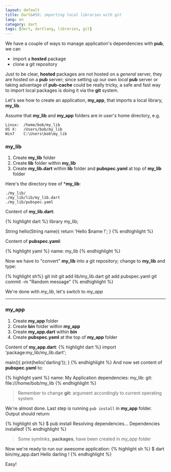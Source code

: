```yaml
---
layout: default
title: Dart&#58; importing local libraries with git
lang: en
category: dart
tags: [dart, dartlang, libraries, git]
---
```


We have a couple of ways to manage application's dependencies with **pub**, we can

- import a **hosted** package
- clone a git repository

Just to be clear, **hosted** packages are not hosted on a _general_ server, they are hosted on a **pub** server; since setting up our own _local_ **pub** server or taking advantage of **pub-cache** could be really tricky, a safe and fast way to import local packages is doing it via the **git** system.

<!--more-->

Let's see how to create an application, **my_app**, that imports a local library, **my_lib**.



Assume that **my_lib** and **my_app** folders are in user's home directory, e.g.

	Linux:	/home/bob/my_lib
	OS X:	/Users/bob/my_lib
	Win7	C:\Users\bob\my_lib


### my_lib

1. Create **my_lib** folder
2. Create **lib** folder within **my_lib**
3. Create **my_lib.dart** within **lib** folder and **pubspec.yaml** at top of **my_lib** folder

Here's the directory tree of ***my_lib**:

	./my_lib/
	./my_lib/lib/my_lib.dart
	./my_lib/pubspec.yaml

Content of **my_lib.dart**:

{% highlight dart %}
library my_lib;

String hello(String name){
  return 'Hello $name !';
}
{% endhighlight %}


Content of **pubspec.yaml**:

{% highlight yaml %}
name: my_lib
{% endhighlight %}


Now we have to "convert" **my_lib** into a git repository; change to **my_lib** and type:

{% highlight sh%}
git init
git add lib/my_lib.dart
git add pubspec.yaml
git commit -m "Random message"
{% endhighlight %}

We're done with _my_lib_, let's switch to _my_app_


---

### my_app

1. Create **my_app** folder
2. Create **bin** folder within **my_app**
3. Create **my_app.dart** within **bin**
4. Create **pubspec.yaml** at the top of **my_app** folder

Content of **my_app.dart**:
{% highlight dart %}
import 'package:my_lib/my_lib.dart';

main(){
  print(hello('darling'));
}
{% endhighlight %}
And now set content of **pubspec.yaml** to:

{% highlight yaml %}
name: My Application
dependencies:
  my_lib:
    git: file:///home/bob/my_lib
{% endhighlight %}

> Remember to change **git:** argument accordingly to current operating system

We're almost done. Last step is running `pub install` in **my_app** folder.
Output should return:

{% highlight sh %}
$ pub install
Resolving dependencies...
Dependencies installed!
{% endhighlight %}

> Some symlinks, **packages**, have been created in _my_app_ folder

Now we're ready to run our awesome application:
{% highlight sh %}
$ dart bin/my_app.dart
Hello darling !
{% endhighlight %}


Easy!
